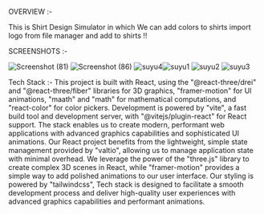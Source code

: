 OVERVIEW :- 

This is Shirt Design Simulator in which We can add colors to shirts import logo from
file manager and add to shirts !!


SCREENSHOTS :- 

![Screenshot (81)](https://user-images.githubusercontent.com/104569186/233343976-78483f61-9feb-425e-abe7-75cf01f5f8e7.png)
![Screenshot (86)](https://user-images.githubusercontent.com/104569186/233344091-a556d1f0-933c-40bf-bbf9-bf3712baa7f7.png)
![suyu4](https://user-images.githubusercontent.com/104569186/233347358-501d483f-ff2c-4ab9-968a-b1608b023415.png)![suyu1](https://user-images.githubusercontent.com/104569186/233347390-2be52b00-dacd-437b-91ef-e6b957e4e1e0.png)
![suyu2](https://user-images.githubusercontent.com/104569186/233347522-00ed94cc-c41b-463d-b9b9-c754bb930c71.png)
![suyu3](https://user-images.githubusercontent.com/104569186/233348148-364be2a9-cccc-4b4d-a423-23925ce36362.png)

Tech Stack :-
This project is built with React, using the "@react-three/drei" and "@react-three/fiber" libraries for 3D graphics, "framer-motion" for UI animations, "maath" and "math" for mathematical computations, and "react-color" for color pickers.
Development is powered by "vite", a fast build tool and development server, with "@vitejs/plugin-react" for React support. 
The stack enables us to create modern, performant web applications with advanced graphics capabilities and sophisticated UI animations.
Our React project benefits from the lightweight, simple state management provided by "valtio", allowing us to manage application state with minimal overhead.
We leverage the power of the "three.js" library to create complex 3D scenes in React, while "framer-motion" provides a simple way to add polished animations to our user interface.
Our styling is powered by "tailwindcss",
 Tech stack is designed to facilitate a smooth development process and deliver high-quality user experiences with advanced graphics capabilities and performant animations.
